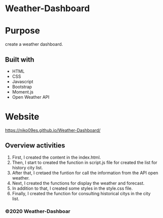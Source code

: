 # Weather-Dashboard

# Purpose
create a weather dashboard.

## Built with 
* HTML
* CSS
* Javascript
* Bootstrap
* Moment.js
* Open Weather API

# Website
https://niko09es.github.io/Weather-Dashboard/

## Overview activities

1. First, I created the content in the index.html.
2. Then, I start to created the function in script.js file for created the list for history city list. 
3. After that, I cretaed the funtion for call the information from the API open weather.
4. Next, I created the functions for display the weather and forecast.
5. In addition to that, I created some styles in the style.css file.
7. Finally, I created the function for consulting historical citys in the city list.

### ©️2020 Weather-Dashboar